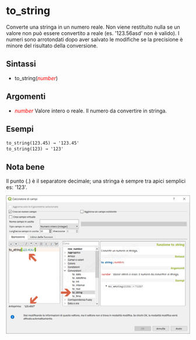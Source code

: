 # to_string

Converte una stringa in un numero reale. Non viene restituito nulla se un valore non può essere convertito a reale (es. '123.56asd' non è valido). I numeri sono arrotondati dopo aver salvato le modifiche se la precisione è minore del risultato della conversione.

## Sintassi

* to_string(_<span style="color:red;">number</span>_)

## Argomenti

* _<span style="color:red;">number</span>_ Valore intero o reale. Il numero da convertire in stringa.

## Esempi
```
to_string(123.45) → '123.45'
to_string(123) → '123'
```
## Nota bene

Il punto (.) è il separatore decimale; una stringa è sempre tra apici semplici es: '123'.

![](../../img/conversioni/to_string1.png)
